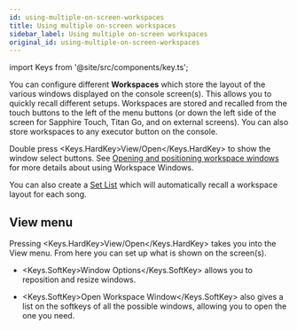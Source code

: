```yaml
---
id: using-multiple-on-screen-workspaces
title: Using multiple on-screen workspaces
sidebar_label: Using multiple on-screen workspaces
original_id: using-multiple-on-screen-workspaces
---
```


import Keys from '@site/src/components/key.ts';

You can configure different **Workspaces** which store the layout of
the various windows displayed on the console screen(s). This allows you to quickly recall
different setups. Workspaces are stored and recalled from the touch
buttons to the left of the menu buttons (or down the left side of the screen
for Sapphire Touch, Titan Go, and on external screens). You can also store workspaces
to any executor button on the console.

Double press <Keys.HardKey>View/Open</Keys.HardKey> to show the window select buttons. See
[Opening and positioning workspace windows](../titan-basics/workspace-windows.md#opening-and-positioning-workspace-windows)
for more details about using Workspace Windows.

You can also create a [Set List](../running-the-show/set-list-window.md) which will automatically recall a
workspace layout for each song.

View menu
---------

Pressing <Keys.HardKey>View/Open</Keys.HardKey> takes you into the View menu. From here you can
set up what is shown on the screen(s).

-   <Keys.SoftKey>Window Options</Keys.SoftKey> allows you to reposition and resize windows.

-   <Keys.SoftKey>Open Workspace Window</Keys.SoftKey> also gives a list on the softkeys of all the
    possible windows, allowing you to open the one you need.
	


